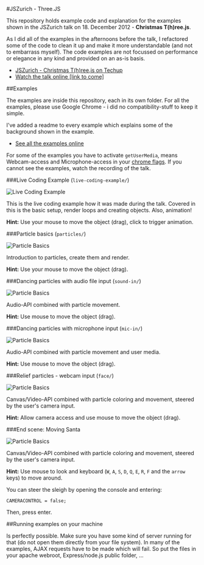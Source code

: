 #JSZurich - Three.JS

This repository holds example code and explanation for the examples shown in the JSZurich talk on 18. December 2012 - **Christmas T(h)ree.js**.

As I did all of the examples in the afternoons before the talk, I refactored some of the code to clean it up and make it more understandable (and not to embarrass myself). The code examples are not focussed on performance or elegance in any kind and provided on an as-is basis.

 * [JSZurich - Christmas T(h)ree.js on Techup](http://techup.ch/911/jszurich-christmas-t-h-ree-js)
 * [Watch the talk online [link to come]](http://google.com)

##Examples

The examples are inside this repository, each in its own folder. For all the examples, please use Google Chrome - i did no compatibility-stuff to keep it simple.

I've added a readme to every example which explains some of the background shown in the example.

 * [See all the examples online](http://streunerlein.github.com/jsz-threejs/)

For some of the examples you have to activate `getUserMedia`, means Webcam-access and Microphone-access in your [chrome flags](about://flags). If you cannot see the examples, watch the recording of the talk.


###Live Coding Example (`live-coding-example/`)

![Live Coding Example](http://streunerlein.github.com/jsz-threejs/examples/live-coding-example/preview.jpg)

This is the live coding example how it was made during the talk. Covered in this is the basic setup, render loops and creating objects. Also, animation!

**Hint:** Use your mouse to move the object (drag), click to trigger animation.

###Particle basics (`particles/`)

![Particle Basics](http://streunerlein.github.com/jsz-threejs/examples/particles/preview.jpg)

Introduction to particles, create them and render.

**Hint:** Use your mouse to move the object (drag).

###Dancing particles with audio file input (`sound-in/`)

![Particle Basics](http://streunerlein.github.com/jsz-threejs/examples/sound-in/preview.jpg)

Audio-API combined with particle movement.

**Hint:** Use mouse to move the object (drag).

###Dancing particles with microphone input (`mic-in/`)

![Particle Basics](http://streunerlein.github.com/jsz-threejs/examples/sound-in/preview.jpg)

Audio-API combined with particle movement and user media.

**Hint:** Use mouse to move the object (drag).

###Relief particles - webcam input (`face/`)

![Particle Basics](http://streunerlein.github.com/jsz-threejs/examples/face/preview.jpg)

Canvas/Video-API combined with particle coloring and movement, steered by the user's camera input.

**Hint:** Allow camera access and use mouse to move the object (drag).

###End scene: Moving Santa

![Particle Basics](http://streunerlein.github.com/jsz-threejs/examples/end/preview.jpg)

Canvas/Video-API combined with particle coloring and movement, steered by the user's camera input.

**Hint:** Use mouse to look and keyboard (`W`, `A`, `S`, `D`, `Q`, `E`, `R`, `F` and the `arrow` keys) to move around.

You can steer the sleigh by opening the console and entering:

```CAMERACONTROL = false;```

Then, press enter.

##Running examples on your machine

Is perfectly possible. Make sure you have some kind of server running for that (do not open them directly from your file system). In many of the examples, AJAX requests have to be made which will fail. So put the files in your apache webroot, Express/node.js public folder, ...